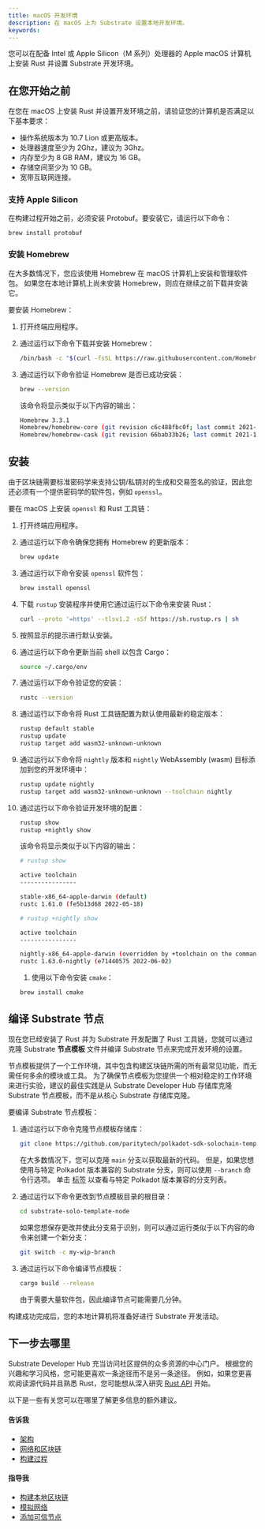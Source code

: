 ```yaml
---
title: macOS 开发环境
description: 在 macOS 上为 Substrate 设置本地开发环境。
keywords:
---
```


您可以在配备 Intel 或 Apple Silicon（M 系列）处理器的 Apple macOS 计算机上安装 Rust 并设置 Substrate 开发环境。

## 在您开始之前

在您在 macOS 上安装 Rust 并设置开发环境之前，请验证您的计算机是否满足以下基本要求：

- 操作系统版本为 10.7 Lion 或更高版本。
- 处理器速度至少为 2Ghz，建议为 3Ghz。
- 内存至少为 8 GB RAM，建议为 16 GB。
- 存储空间至少为 10 GB。
- 宽带互联网连接。

### 支持 Apple Silicon

在构建过程开始之前，必须安装 Protobuf。要安装它，请运行以下命令：

`brew install protobuf`

### 安装 Homebrew

在大多数情况下，您应该使用 Homebrew 在 macOS 计算机上安装和管理软件包。
如果您在本地计算机上尚未安装 Homebrew，则应在继续之前下载并安装它。

要安装 Homebrew：

1. 打开终端应用程序。

1. 通过运行以下命令下载并安装 Homebrew：

   ```bash
   /bin/bash -c "$(curl -fsSL https://raw.githubusercontent.com/Homebrew/install/master/install.sh)"
   ```

1. 通过运行以下命令验证 Homebrew 是否已成功安装：

   ```bash
   brew --version
   ```

   该命令将显示类似于以下内容的输出：

   ```bash
   Homebrew 3.3.1
   Homebrew/homebrew-core (git revision c6c488fbc0f; last commit 2021-10-30)
   Homebrew/homebrew-cask (git revision 66bab33b26; last commit 2021-10-30)
   ```

## 安装

由于区块链需要标准密码学来支持公钥/私钥对的生成和交易签名的验证，因此您还必须有一个提供密码学的软件包，例如 `openssl`。

要在 macOS 上安装 `openssl` 和 Rust 工具链：

1. 打开终端应用程序。

1. 通过运行以下命令确保您拥有 Homebrew 的更新版本：

   ```bash
   brew update
   ```

1. 通过运行以下命令安装 `openssl` 软件包：

   ```bash
   brew install openssl
   ```

1. 下载 `rustup` 安装程序并使用它通过运行以下命令来安装 Rust：

   ```bash
   curl --proto '=https' --tlsv1.2 -sSf https://sh.rustup.rs | sh
   ```

1. 按照显示的提示进行默认安装。

1. 通过运行以下命令更新当前 shell 以包含 Cargo：

   ```bash
   source ~/.cargo/env
   ```

1. 通过运行以下命令验证您的安装：

   ```bash
   rustc --version
   ```

1. 通过运行以下命令将 Rust 工具链配置为默认使用最新的稳定版本：

   ```bash
   rustup default stable
   rustup update
   rustup target add wasm32-unknown-unknown
   ```

1. 通过运行以下命令将 `nightly` 版本和 `nightly` WebAssembly (wasm) 目标添加到您的开发环境中：

   ```bash
   rustup update nightly
   rustup target add wasm32-unknown-unknown --toolchain nightly
   ```

1. 通过运行以下命令验证开发环境的配置：

   ```bash
   rustup show
   rustup +nightly show
   ```

   该命令将显示类似于以下内容的输出：

   ```bash
   # rustup show

   active toolchain
   ----------------

   stable-x86_64-apple-darwin (default)
   rustc 1.61.0 (fe5b13d68 2022-05-18)

   # rustup +nightly show

   active toolchain
   ----------------

   nightly-x86_64-apple-darwin (overridden by +toolchain on the command line)
   rustc 1.63.0-nightly (e71440575 2022-06-02)
   ```

   1. 使用以下命令安装 `cmake`：

   ```
   brew install cmake
   ```

## 编译 Substrate 节点

现在您已经安装了 Rust 并为 Substrate 开发配置了 Rust 工具链，您就可以通过克隆 Substrate **节点模板** 文件并编译 Substrate 节点来完成开发环境的设置。

节点模板提供了一个工作环境，其中包含构建区块链所需的所有最常见功能，而无需任何多余的模块或工具。
为了确保节点模板为您提供一个相对稳定的工作环境来进行实验，建议的最佳实践是从 Substrate Developer Hub 存储库克隆 Substrate 节点模板，而不是从核心 Substrate 存储库克隆。

要编译 Substrate 节点模板：

1. 通过运行以下命令克隆节点模板存储库：

   ```bash
   git clone https://github.com/paritytech/polkadot-sdk-solochain-template
   ```

   在大多数情况下，您可以克隆 `main` 分支以获取最新的代码。
   但是，如果您想使用与特定 Polkadot 版本兼容的 Substrate 分支，则可以使用 `--branch` 命令行选项。
   单击 [标签](https://github.com/paritytech/polkadot-sdk-solochain-template/tags) 以查看与特定 Polkadot 版本兼容的分支列表。

1. 通过运行以下命令更改到节点模板目录的根目录：

   ```bash
   cd substrate-solo-template-node
   ```

   如果您想保存更改并使此分支易于识别，则可以通过运行类似于以下内容的命令来创建一个新分支：

   ```bash
   git switch -c my-wip-branch
   ```

1. 通过运行以下命令编译节点模板：

   ```bash
   cargo build --release
   ```

   由于需要大量软件包，因此编译节点可能需要几分钟。

构建成功完成后，您的本地计算机将准备好进行 Substrate 开发活动。

## 下一步去哪里

Substrate Developer Hub 充当访问社区提供的众多资源的中心门户。
根据您的兴趣和学习风格，您可能更喜欢一条途径而不是另一条途径。
例如，如果您更喜欢阅读源代码并且熟悉 Rust，您可能想从深入研究 [Rust API](https://paritytech.github.io/substrate/master) 开始。

<!-- TODO NAV.YAML -->
<!-- add these back -->
<!--如果您不熟悉 Substrate 和 Substrate 生态系统，您可能希望通过查看 [探索](/explore/) 来更广泛地了解可用的资源以及在哪里可以找到它们。-->

以下是一些有关您可以在哪里了解更多信息的额外建议。

#### 告诉我

- [架构](/learn/architecture/)
- [网络和区块链](/learn/node-and-network-types/)
- [构建过程](/build/build-process)

#### 指导我

- [构建本地区块链](/tutorials/build-a-blockchain/build-local-blockchain/)
- [模拟网络](/tutorials/build-a-blockchain/simulate-network/)
- [添加可信节点](/tutorials/build-a-blockchain/add-trusted-nodes/)
